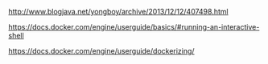 


  http://www.blogjava.net/yongboy/archive/2013/12/12/407498.html
  
  
  https://docs.docker.com/engine/userguide/basics/#running-an-interactive-shell
  
  https://docs.docker.com/engine/userguide/dockerizing/
